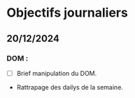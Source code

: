 # Objectifs journaliers

## 20/12/2024

### DOM :

- [ ] Brief manipulation du DOM.
- Rattrapage des dailys de la semaine.
